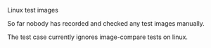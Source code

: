 

Linux test images

So far nobody has recorded and checked any test images manually.

The test case currently ignores image-compare tests on linux.